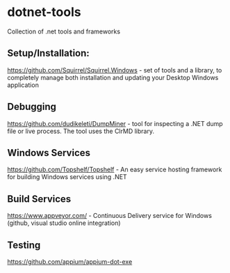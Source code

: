 # dotnet-tools
Collection of .net tools and frameworks

Setup/Installation:
-----------------------
https://github.com/Squirrel/Squirrel.Windows - set of tools and a library, to completely manage both installation and updating your Desktop Windows application

Debugging
-----------------------
https://github.com/dudikeleti/DumpMiner - tool for inspecting a .NET dump file or live process. The tool uses the ClrMD library. 

Windows Services
-----------------------
https://github.com/Topshelf/Topshelf - An easy service hosting framework for building Windows services using .NET

Build Services
-----------------------
https://www.appveyor.com/ - Continuous Delivery service for Windows (github, visual studio online integration)

Testing
-----------------------
https://github.com/appium/appium-dot-exe
